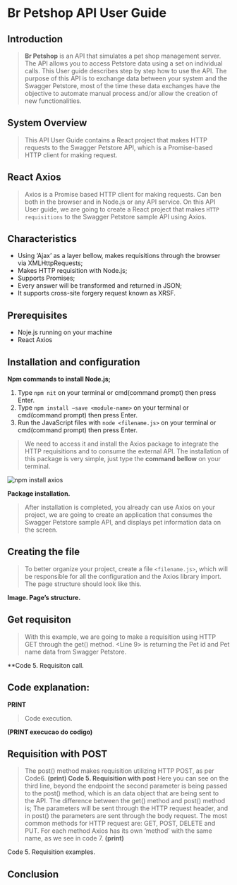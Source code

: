 # Br Petshop API User Guide

## Introduction
>**Br Petshop** is an API that simulates a pet shop management server. The API allows you to access Petstore data using a set on individual calls.
>This User guide describes step by step how to use the <nomedaminhaapi> API. The purpose of this API is to exchange data between your system and the Swagger Petstore, most of the time these data exchanges have the objective to automate manual process and/or allow the creation of new functionalities.
## System Overview
>This API User Guide contains a React project that makes HTTP requests to the Swagger Petstore API, which is a Promise-based HTTP client for making request.
## React Axios
>Axios is a Promise based HTTP client for making requests. Can ben both in the browser and in Node.js or any API service. On this API User guide, we are going to create a React project that makes `HTTP requisitions` to the Swagger Petstore sample API using Axios.
## Characteristics
- Using ‘Ajax’ as a layer bellow, makes requisitions through the browser via XMLHttpRequests;
-	Makes HTTP requisition with Node.js;
-	Supports Promises;
-	Every answer will be transformed and returned in JSON;
-	It supports cross-site forgery request known as XRSF.
## Prerequisites
-	Noje.js running on your machine
- React Axios
## Installation and configuration
**Npm commands to install Node.js;**
1.	Type `npm nit` on your terminal or cmd(command prompt) then press Enter.
2.	Type `npm install –save <module-name>` on your terminal or cmd(command prompt) then press Enter.
3.	Run the JavaScript files with `node <filename.js>` on your terminal or cmd(command prompt) then press Enter.

>We need to access it and install the Axios package to integrate the HTTP requisitions and to consume the external API.
The installation of this package is very simple, just type the **command bellow** on your terminal.

![npm install axios](https://user-images.githubusercontent.com/45776133/201379999-7e0ddf36-e853-49a8-ab53-0747434567b5.jpg)

**Package installation.**

>After installation is completed, you already can use Axios on your project, we are going to create an application that consumes the Swagger Petstore sample API, and displays pet information data on the screen.


## Creating the file
>To better organize your project, create a file `<filename.js>`, which will be responsible for all the configuration and the Axios library import.
The page structure should look like this.
 
**Image. Page’s structure.**


## Get requisiton
>With this example, we are going to make a requisition using HTTP GET through the get() method. 
<Line 9> is returning the Pet id and Pet name data from Swagger Petstore.
 
**Code 5. Requisiton call.
## Code explanation:
**PRINT**

>Code execution.
 

**(PRINT execucao do codigo)**

## Requisition with POST
>The post() method makes requisition utilizing HTTP POST, as per Code6.
**(print)
Code 5. Requisition with post**
Here you can see on the third line, beyond the endpoint the second parameter is being passed to the post() method, which is an data object that are being sent to the API.
The difference between the get() method and post() method is;
The parameters will be sent through the HTTP request header, and in post() the parameters are sent through the body request.
The most common methods for HTTP request are: GET, POST, DELETE and PUT. For each method Axios has its own ‘method’ with the same name, as we see in code 7.
**(print)**


Code 5. Requisition examples.


## Conclusion


